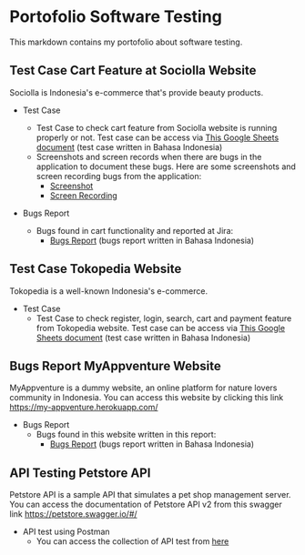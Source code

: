 # Portofolio Software Testing

This markdown contains my portofolio about software testing.

## Test Case Cart Feature at Sociolla Website

Sociolla is Indonesia's e-commerce that's provide beauty products. 
- Test Case
  - Test Case to check cart feature from Sociolla website is running properly or not. Test case can be access via [This Google Sheets document](https://docs.google.com/spreadsheets/d/1KUYDSU7LX_qasGzJkQhKDt3oguEEj34o/edit?usp=sharing&ouid=115495345052079247353&rtpof=true&sd=true) (test case written in Bahasa Indonesia)
  - Screenshots and screen records when there are bugs in the application to document these bugs. Here are some screenshots and screen recording bugs from the application:
    - [Screenshot](https://drive.google.com/file/d/15EPKhl-p_58AAD5gu7MIs0BMWpo8twWB/view?usp=sharing)
    - [Screen Recording](https://drive.google.com/file/d/13ZosXZV7rzeZorWZDlIrJnbbDAcitbjG/view?usp=sharing)

- Bugs Report
  - Bugs found in cart functionality and reported at Jira:
    - [Bugs Report](https://drive.google.com/file/d/11YWRNn8zT4nPD8YQQtcVUeExi-ghwd32/view?usp=sharing) (bugs report written in Bahasa Indonesia)

## Test Case Tokopedia Website

Tokopedia is a well-known Indonesia's e-commerce. 
- Test Case
  - Test Case to check register, login, search, cart and payment feature from Tokopedia website. Test case can be access via [This Google Sheets document](https://docs.google.com/spreadsheets/d/1-PPV60C8FFmVSIQsKW3Neqps3REPDjUq6c3AwG6uDUA/edit?usp=sharing) (test case written in Bahasa Indonesia)

## Bugs Report MyAppventure Website

MyAppventure is a dummy website, an online platform for nature lovers community in Indonesia. You can access this website by clicking this link https://my-appventure.herokuapp.com/

- Bugs Report
  - Bugs found in this website written in this report:
    - [Bugs Report](https://docs.google.com/document/d/10ElrdXsjfZ7dh2Oys-amau_qNJ2kyWGo_IA52giyTyY/edit?usp=sharing) (bugs report written in Bahasa Indonesia)

## API Testing Petstore API

Petstore API is a sample API that simulates a pet shop management server. You can access the documentation of Petstore API v2 from this swagger link https://petstore.swagger.io/#/

- API test using Postman
  - You can access the collection of API test from [here](https://www.postman.com/sitinabilahn/workspace/e5c1a3eb-5887-4218-b65e-9507621d24de/collection/9924693-41d9ca5f-6ea8-477f-927a-6123ab3197b6?action=share&creator=9924693)

